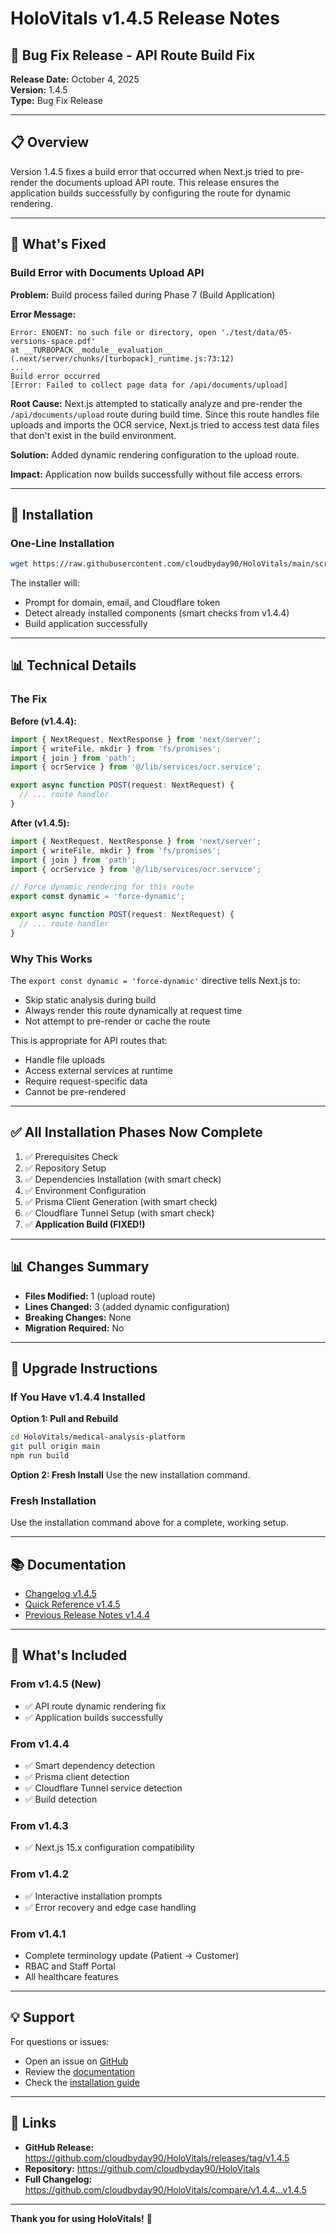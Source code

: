 # HoloVitals v1.4.5 Release Notes

## 🐛 Bug Fix Release - API Route Build Fix

**Release Date:** October 4, 2025  
**Version:** 1.4.5  
**Type:** Bug Fix Release

---

## 📋 Overview

Version 1.4.5 fixes a build error that occurred when Next.js tried to pre-render the documents upload API route. This release ensures the application builds successfully by configuring the route for dynamic rendering.

---

## 🔧 What's Fixed

### Build Error with Documents Upload API

**Problem:** Build process failed during Phase 7 (Build Application)

**Error Message:**
```
Error: ENOENT: no such file or directory, open './test/data/05-versions-space.pdf'
at __TURBOPACK__module__evaluation__ (.next/server/chunks/[turbopack]_runtime.js:73:12)
...
Build error occurred
[Error: Failed to collect page data for /api/documents/upload]
```

**Root Cause:** Next.js attempted to statically analyze and pre-render the `/api/documents/upload` route during build time. Since this route handles file uploads and imports the OCR service, Next.js tried to access test data files that don't exist in the build environment.

**Solution:** Added dynamic rendering configuration to the upload route.

**Impact:** Application now builds successfully without file access errors.

---

## 🚀 Installation

### One-Line Installation

```bash
wget https://raw.githubusercontent.com/cloudbyday90/HoloVitals/main/scripts/install-v1.4.5.sh && chmod +x install-v1.4.5.sh && ./install-v1.4.5.sh
```

The installer will:
- Prompt for domain, email, and Cloudflare token
- Detect already installed components (smart checks from v1.4.4)
- Build application successfully

---

## 📊 Technical Details

### The Fix

**Before (v1.4.4):**
```typescript
import { NextRequest, NextResponse } from 'next/server';
import { writeFile, mkdir } from 'fs/promises';
import { join } from 'path';
import { ocrService } from '@/lib/services/ocr.service';

export async function POST(request: NextRequest) {
  // ... route handler
}
```

**After (v1.4.5):**
```typescript
import { NextRequest, NextResponse } from 'next/server';
import { writeFile, mkdir } from 'fs/promises';
import { join } from 'path';
import { ocrService } from '@/lib/services/ocr.service';

// Force dynamic rendering for this route
export const dynamic = 'force-dynamic';

export async function POST(request: NextRequest) {
  // ... route handler
}
```

### Why This Works

The `export const dynamic = 'force-dynamic'` directive tells Next.js to:
- Skip static analysis during build
- Always render this route dynamically at request time
- Not attempt to pre-render or cache the route

This is appropriate for API routes that:
- Handle file uploads
- Access external services at runtime
- Require request-specific data
- Cannot be pre-rendered

---

## ✅ All Installation Phases Now Complete

1. ✅ Prerequisites Check
2. ✅ Repository Setup
3. ✅ Dependencies Installation (with smart check)
4. ✅ Environment Configuration
5. ✅ Prisma Client Generation (with smart check)
6. ✅ Cloudflare Tunnel Setup (with smart check)
7. ✅ **Application Build (FIXED!)**

---

## 📊 Changes Summary

- **Files Modified:** 1 (upload route)
- **Lines Changed:** 3 (added dynamic configuration)
- **Breaking Changes:** None
- **Migration Required:** No

---

## 🔄 Upgrade Instructions

### If You Have v1.4.4 Installed

**Option 1: Pull and Rebuild**
```bash
cd HoloVitals/medical-analysis-platform
git pull origin main
npm run build
```

**Option 2: Fresh Install**
Use the new installation command.

### Fresh Installation
Use the installation command above for a complete, working setup.

---

## 📚 Documentation

- [Changelog v1.4.5](CHANGELOG_V1.4.5.md)
- [Quick Reference v1.4.5](V1.4.5_QUICK_REFERENCE.md)
- [Previous Release Notes v1.4.4](RELEASE_NOTES_V1.4.4.md)

---

## 🎯 What's Included

### From v1.4.5 (New)
- ✅ API route dynamic rendering fix
- ✅ Application builds successfully

### From v1.4.4
- ✅ Smart dependency detection
- ✅ Prisma client detection
- ✅ Cloudflare Tunnel service detection
- ✅ Build detection

### From v1.4.3
- ✅ Next.js 15.x configuration compatibility

### From v1.4.2
- ✅ Interactive installation prompts
- ✅ Error recovery and edge case handling

### From v1.4.1
- Complete terminology update (Patient → Customer)
- RBAC and Staff Portal
- All healthcare features

---

## 💡 Support

For questions or issues:
- Open an issue on [GitHub](https://github.com/cloudbyday90/HoloVitals/issues)
- Review the [documentation](https://github.com/cloudbyday90/HoloVitals/tree/main/docs)
- Check the [installation guide](INSTALLATION_SCRIPT_COMPLETE_FIX.md)

---

## 🔗 Links

- **GitHub Release:** https://github.com/cloudbyday90/HoloVitals/releases/tag/v1.4.5
- **Repository:** https://github.com/cloudbyday90/HoloVitals
- **Full Changelog:** https://github.com/cloudbyday90/HoloVitals/compare/v1.4.4...v1.4.5

---

**Thank you for using HoloVitals!** 🚀